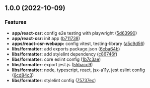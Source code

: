 ## 1.0.0 (2022-10-09)


### Features

* **app/react-csr:** config e2e testing with playwright ([5d63990](https://github.com/gialynguyen/monostack/commit/5d639906b6aeb3ef544521e0ef7c3e9e0aecc364))
* **app/react-csr:** init app ([b711738](https://github.com/gialynguyen/monostack/commit/b71173867549006fa0811e7740d4c420c9aa816c))
* **apps/react-csr-webapp:** config vitest, testing-library ([a5c9d56](https://github.com/gialynguyen/monostack/commit/a5c9d56096030333fbb14d469f6266538fd24652))
* **libs/formatter:** add exports package.json ([6cba64b](https://github.com/gialynguyen/monostack/commit/6cba64b7c0c41d236db3a5b0fb4ef285bb56eec2))
* **libs/formatter:** add stylelint dependency ([c86746f](https://github.com/gialynguyen/monostack/commit/c86746f14bf669abe0971f4be0caeb3b3ee57315))
* **libs/formatter:** core eslint config ([1b7c3ae](https://github.com/gialynguyen/monostack/commit/1b7c3ae97273df83857cd8a6976798bbf78ea134))
* **libs/formatter:** export jest.js ([55bacc9](https://github.com/gialynguyen/monostack/commit/55bacc960bb5597dfac8c26299dacaef500140c1))
* **libs/formatter:** node, typescript, react, jsx-a11y, jest eslint config ([6cd84c3](https://github.com/gialynguyen/monostack/commit/6cd84c35d36177f750b96f6d4b38c2500b497bfa))
* **libs/formatter:** stylelint config ([75737ec](https://github.com/gialynguyen/monostack/commit/75737ec2f3fc6551b8db67ba58d7366d6231546a))

